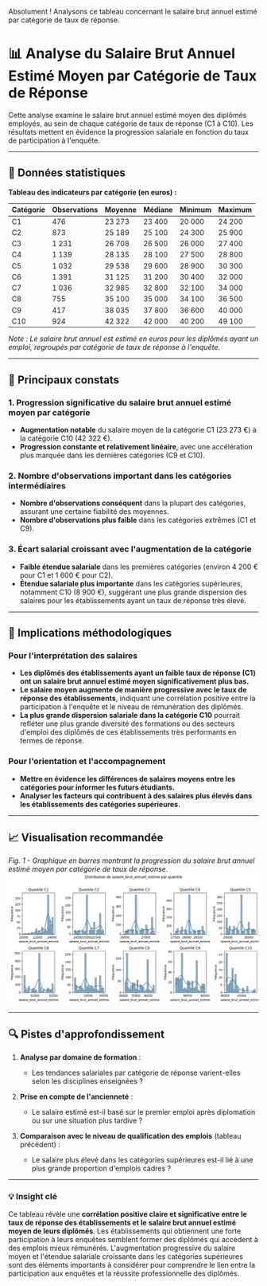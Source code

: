 Absolument ! Analysons ce tableau concernant le salaire brut annuel estimé par catégorie de taux de réponse.

# 📊 Analyse du Salaire Brut Annuel Estimé Moyen par Catégorie de Taux de Réponse

Cette analyse examine le salaire brut annuel estimé moyen des diplômés employés, au sein de chaque catégorie de taux de réponse (C1 à C10). Les résultats mettent en évidence la progression salariale en fonction du taux de participation à l'enquête.

-----

## 🔢 Données statistiques

**Tableau des indicateurs par catégorie (en euros) :**

| Catégorie | Observations | Moyenne   | Médiane   | Minimum   | Maximum   |
|-----------|--------------|-----------|-----------|-----------|-----------|
| C1        | 476          | 23 273    | 23 400    | 20 000    | 24 200    |
| C2        | 873          | 25 189    | 25 100    | 24 300    | 25 900    |
| C3        | 1 231        | 26 708    | 26 500    | 26 000    | 27 400    |
| C4        | 1 139        | 28 135    | 28 100    | 27 500    | 28 800    |
| C5        | 1 032        | 29 538    | 29 600    | 28 900    | 30 300    |
| C6        | 1 391        | 31 125    | 31 200    | 30 400    | 32 000    |
| C7        | 1 036        | 32 985    | 32 800    | 32 100    | 34 000    |
| C8        | 755          | 35 100    | 35 000    | 34 100    | 36 500    |
| C9        | 417          | 38 035    | 37 800    | 36 600    | 40 000    |
| C10       | 924          | 42 322    | 42 000    | 40 200    | 49 100    |

*Note : Le salaire brut annuel est estimé en euros pour les diplômés ayant un emploi, regroupés par catégorie de taux de réponse à l'enquête.*

-----

## 🎯 Principaux constats

### 1\. Progression significative du salaire brut annuel estimé moyen par catégorie

  - **Augmentation notable** du salaire moyen de la catégorie C1 (23 273 €) à la catégorie C10 (42 322 €).
  - **Progression constante et relativement linéaire**, avec une accélération plus marquée dans les dernières catégories (C9 et C10).

### 2\. Nombre d'observations important dans les catégories intermédiaires

  - **Nombre d'observations conséquent** dans la plupart des catégories, assurant une certaine fiabilité des moyennes.
  - **Nombre d'observations plus faible** dans les catégories extrêmes (C1 et C9).

### 3\. Écart salarial croissant avec l'augmentation de la catégorie

  - **Faible étendue salariale** dans les premières catégories (environ 4 200 € pour C1 et 1 600 € pour C2).
  - **Étendue salariale plus importante** dans les catégories supérieures, notamment C10 (8 900 €), suggérant une plus grande dispersion des salaires pour les établissements ayant un taux de réponse très élevé.

-----

## 🏫 Implications méthodologiques

### Pour l'interprétation des salaires

  - **Les diplômés des établissements ayant un faible taux de réponse (C1) ont un salaire brut annuel estimé moyen significativement plus bas.**
  - **Le salaire moyen augmente de manière progressive avec le taux de réponse des établissements**, indiquant une corrélation positive entre la participation à l'enquête et le niveau de rémunération des diplômés.
  - **La plus grande dispersion salariale dans la catégorie C10** pourrait refléter une plus grande diversité des formations ou des secteurs d'emploi des diplômés de ces établissements très performants en termes de réponse.

### Pour l'orientation et l'accompagnement

  - **Mettre en évidence les différences de salaires moyens entre les catégories pour informer les futurs étudiants.**
  - **Analyser les facteurs qui contribuent à des salaires plus élevés dans les établissements des catégories supérieures.**

-----

## 📈 Visualisation recommandée

*Fig. 1 - Graphique en barres montrant la progression du salaire brut annuel estimé moyen par catégorie de taux de réponse.*
![Distribution des taux d'emplois stables](../Images/Salaire_brut_annuel_estime.png) 

-----

## 🔍 Pistes d'approfondissement

1.  **Analyse par domaine de formation** :

      - Les tendances salariales par catégorie de réponse varient-elles selon les disciplines enseignées ?

2.  **Prise en compte de l'ancienneté** :

      - Le salaire estimé est-il basé sur le premier emploi après diplomation ou sur une situation plus tardive ?

3.  **Comparaison avec le niveau de qualification des emplois** (tableau précédent) :

      - Le salaire plus élevé dans les catégories supérieures est-il lié à une plus grande proportion d'emplois cadres ?

-----

### 💡 Insight clé

Ce tableau révèle une **corrélation positive claire et significative entre le taux de réponse des établissements et le salaire brut annuel estimé moyen de leurs diplômés**. Les établissements qui obtiennent une forte participation à leurs enquêtes semblent former des diplômés qui accèdent à des emplois mieux rémunérés. L'augmentation progressive du salaire moyen et l'étendue salariale croissante dans les catégories supérieures sont des éléments importants à considérer pour comprendre le lien entre la participation aux enquêtes et la réussite professionnelle des diplômés.
